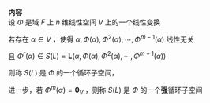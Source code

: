 **内容**  
设 $\Phi$ 是域 $F$ 上 $n$ 维线性空间 $V$ 上的一个线性变换  
  
若存在 $\alpha\in V$ ，使得 $\alpha,\Phi(\alpha),\Phi^2(\alpha),\cdots,\Phi^{m-1}(\alpha)$ 线性无关  
  
且 $\Phi^r(\alpha)\in S(L)=\mathbf{L}(\alpha,\Phi(\alpha),\Phi^2(\alpha),\cdots,\Phi^{m-1}(\alpha))$  
  
则称 $S(L)$ 是 $\Phi$ 的一个循环子空间，  
  
进一步，若 $\Phi^m(\alpha)=\mathbf0_V$ ，则称 $S(L)$ 是 $\Phi$ 的一个**强**循环子空间  
